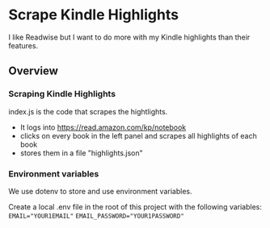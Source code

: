 # Scrape Kindle Highlights

I like Readwise but I want to do more with my Kindle highlights than their features. 

## Overview

### Scraping Kindle Highlights

index.js is the code that scrapes the hightlights.  

- It logs into https://read.amazon.com/kp/notebook 
- clicks on every book in the left panel and scrapes all highlights of each book
- stores them in a file "highlights.json"

### Environment variables

We use dotenv to store and use environment variables.  

Create a local .env file in the root of this project with the following variables:  `EMAIL="YOUR1EMAIL"`
`EMAIL_PASSWORD="YOUR1PASSWORD"`   
